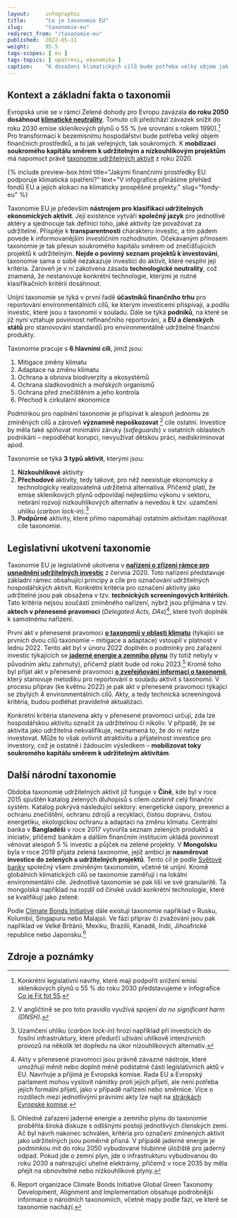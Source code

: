 ```yaml
---
layout:     infographic
title:      "Co je taxonomie EU"
slug:       "taxonomie-eu"
redirect_from: "/taxonomie-eu"
published:  2022-05-11
weight:     95.5
tags-scopes: [ eu ]
tags-topics: [ opatreni, ekonomika ]
caption:    "K dosažení klimatických cílů bude potřeba velký objem jak veřejného, tak soukromého kapitálu. V rámci Evropské unie by k mobilizaci soukromého kapitálu  měla napomoct právě taxonomie, přinášející klasifikaci udržitelných a klimatu přínosných aktivit."
---
```


## Kontext a základní fakta o taxonomii

Evropská unie se v rámci Zelené dohody pro Evropu zavázala **do roku 2050 dosáhnout [klimatické neutrality](https://faktaoklimatu.cz/explainery/uhlikova-neutralita?q=uhl%C3%ADkov%C3%A1)**. Tomuto cíli předchází závazek snížit do roku 2030 emise skleníkových plynů o 55 % (ve srovnání s rokem 1990).[^fit-for-55] Pro transformaci k bezemisnímu hospodářství bude potřeba velký objem finančních prostředků, a to jak veřejných, tak soukromých. K **mobilizaci soukromého kapitálu směrem k udržitelným a nízkouhlíkovým projektům** má napomoct právě [taxonomie udržitelných aktivit](https://ec.europa.eu/info/business-economy-euro/banking-and-finance/sustainable-finance/eu-taxonomy-sustainable-activities_en) z roku 2020.

{% include preview-box.html
    title="Jakými finančními prostředky EU podporuje klimatická opatření?"
    text="V infografice přinášíme přehled fondů EU a jejich alokaci na klimaticky prospěšné projekty."
    slug="fondy-eu"
%}

Taxonomie EU je především **nástrojem pro klasifikaci udržitelných ekonomických aktivit**. Její existence vytváří **společný jazyk** pro jednotlivé aktéry a sjednocuje tak definici toho, jaké aktivity lze považovat za udržitelné. Přispěje k **transparentnosti** charakteru investic, a tím pádem povede k informovanějším investičním rozhodnutím. Očekávaným přínosem taxonomie je tak přesun soukromého kapitálu směrem od znečišťujících projektů k udržitelným. **Nejde o povinný seznam projektů k investování**, taxonomie sama o sobě nezakazuje investici do aktivit, které nesplní její kritéria. Zároveň je v ní zakotvena zásada **technologické neutrality**, což znamená, že nestanovuje konkrétní technologie, kterými je nutné klasifikačních kritérií dosáhnout.

Unijní taxonomie se týká v první řadě **účastníků finančního trhu** pro reportování environmentálních cílů, ke kterým investicemi přispívají, a podílu investic, které jsou s taxonomií v souladu. Dále se týká **podniků**, na které se již nyní vztahuje povinnost nefinančního reportování, a **EU a členských států** pro stanovování standardů pro environmentálně udržitelné finanční produkty.

Taxonomie pracuje s **6 hlavními cíli**, jimiž jsou:
1. Mitigace změny klimatu
2. Adaptace na změnu klimatu
3. Ochrana a obnova biodiverzity a ekosystémů
4. Ochrana sladkovodních a mořských organismů
5. Ochrana před znečištěním a jeho kontrola
6. Přechod k cirkulární ekonomice

Podmínkou pro naplnění taxonomie je příspívat k alespoň jednomu ze zmíněných cílů a zároveň **významně nepoškozovat** [^dnsh] cíle ostatní. Investice by měla také splňovat minimální záruky (*safeguards*) v ostatních oblastech podnikání – nepodléhat korupci, nevyužívat dětskou práci, nediskriminovat apod.

Taxonomie se týká **3 typů aktivit**, kterými jsou:
1. **Nízkouhlíkové** aktivity
2. **Přechodové** aktivity, tedy takové, pro něž neexistuje ekonomicky a technologicky realizovatelná udržitelná alternativa. Přičemž platí, že emise skleníkových plynů odpovídají nejlepšímu výkonu v sektoru, nebrání rozvoji nízkouhlíkových alternativ a nevedou k tzv. uzamčení uhlíku (*carbon lock-in*).[^carbon-lock-in]
3. **Podpůrné** aktivity, které přímo napomáhají ostatním aktivitám naplňovat cíle taxonomie.

## Legislativní ukotvení taxonomie

Taxonomie EU je legislativně ukotvena v **[nařízení o zřízení rámce pro usnadnění udržitelných investic](https://eur-lex.europa.eu/legal-content/cs/TXT/?uri=CELEX:32020R0852)** z června 2020. Toto nařízení představuje základní rámec obsahující principy a cíle pro označování udržitelných hospodářských aktivit. Konkrétní kritéria pro označení aktivity jako udržitelné jsou pak obsažena v tzv. **technických screeningových kritériích**. Tato kritéria nejsou součástí zmíněného nařízení, nýbrž jsou přijímána v tzv. **aktech v přenesené pravomoci** (*Delegated Acts, DAs*)[^das], které tvoří doplněk k samotnému nařízení.

První akt v přenesené pravomoci **[o taxonomii v oblasti klimatu](https://eur-lex.europa.eu/legal-content/cs/TXT/?uri=CELEX%3A32021R2139)** (týkající se prvních dvou cílů taxonomie – mitigace a adaptace) vstoupil v platnost v lednu 2022. Tento akt byl v únoru 2022 doplněn o podmínky pro zařazení investic týkajících se **[jaderné energie a zemního plynu](https://eur-lex.europa.eu/legal-content/cs/TXT/?uri=PI_COM%3AC(2022)631&qid=1647359214328)** (ty totiž nebyly v původním aktu zahrnuty), přičemž platit bude od roku 2023.[^jadro-plyn] Kromě toho byl přijat akt v přenesené pravomoci **[o zveřejňování informací o taxonomii](https://eur-lex.europa.eu/legal-content/CS/TXT/HTML/?uri=CELEX:32021R2178&from=cs)**, který stanovuje metodiku pro reportování o souladu aktivit s taxonomií. V procesu příprav (ke květnu 2022) je pak akt v přenesené pravomoci týkající se zbylých 4 environmentálních cílů. Akty, a tedy technická screeningová kritéria, budou podléhat pravidelné aktualizaci.

Konkrétní kritéria stanovena akty v přenesené pravomoci určují, zda lze hospodářskou aktivitu označit za udržitelnou či nikoliv. V případě, že se aktivita jako udržitelná nekvalifikuje, neznamená to, že do ní nelze investovat. Může to však ovlivnit atraktivitu a přijatelnost investice pro investory, což je ostatně i žádoucím výsledkem – **mobilizovat toky soukromého kapitálu směrem k udržitelným aktivitám**.

## Další národní taxonomie

Obdoba taxonomie udržitelných aktivit již funguje v **Číně**, kde byl v roce 2015 spuštěn katalog zelených dluhopisů s cílem *ozelenit* celý finanční systém. Katalog pokrývá následující sektory: energetické úspory, prevenci a ochranu znečištění, ochranu zdrojů a recyklaci, čistou dopravu, čistou energetiku, ekologickou ochranu a adaptaci na změnu klimatu. Centrální banka v **Bangladéši** v roce 2017 vytvořila seznam zelených produktů a iniciativ, přičemž bankám a dalším finančním institucím ukládá povinnost věnovat alespoň 5 % investic a půjček na zelené projekty. V **Mongolsku** byla v roce 2019 přijata zelená taxonomie, jejíž ambicí je **nasměrovat investice do zelených a udržitelných projektů**. Tento cíl je podle [Světové banky](https://documents.worldbank.org/en/publication/documents-reports/documentdetail/953011593410423487/developing-a-national-green-taxonomy-a-world-bank-guide) společný všem zmíněným taxonomiím, včetné té unijní. Kromě globálních klimatických cílů se taxonomie zaměřují i na lokální environmentální cíle. Jednotlivé taxonomie se pak liší ve své granularitě. Ta mongolská například na rozdíl od čínské uvádí konkrétní technologie, které se kvalifikují jako zelené.

Podle [Climate Bonds Initiative](https://www.climatebonds.net/resources/reports/global-green-taxonomy-development-alignment-and-implementation) dále existují taxonomie například v Rusku, Kolumbii, Singapuru nebo Malajsii. Ve fázi příprav či zvažování jsou pak například ve Velké Británii, Mexiku, Brazílii, Kanadě, Indii, Jihoafrické republice nebo Japonsku.[^cbi]

## Zdroje a poznámky

[^fit-for-55]: Konkrétní legislativní návrhy, které mají podpořit snížení emisí skleníkových plynů o 55 % do roku 2030 představujeme v infografice [Co je Fit fot 55](https://faktaoklimatu.cz/infografiky/fit-for-55).
[^dnsh]: V angličtině se pro toto pravidlo využívá spojení *do no significant harm (DNSH)*.
[^carbon-lock-in]: Uzamčení uhlíku (*carbon lock-in*) hrozí například při investicích do fosilní infrastruktury, které předurčí užívání uhlíkově intenzivních provozů na několik let dopředu na úkor nízouhlíkových alternativ.
[^das]: Akty v přenesené pravomoci jsou právně závazné nástroje, které umožňují měnit nebo doplnit méně podstatné části legislativních aktů v EU. Navrhuje a příjímá je Evropská komise. Rada EU a Evropský parlament mohou vyslovit námitky proti jejich přijetí, ale není potřeba jejich formální přijetí, jako v případě nařízení nebo směrnice. Více o rozdílech mezi jednotlivými právními akty lze najít na [stránkách Evropské komise](https://ec.europa.eu/info/law/law-making-process/types-eu-law_cs).
[^jadro-plyn]: Ohledně zařazení jaderné energie a zemního plynu do taxonomie proběhla široká diskuze s odlišnými postoji jednotlivých členských zemí. Ač byl návrh nakonec schválen, kritéria pro označení zmínených aktivit jako udržitelných jsou poměrně přísná. V případě jaderné energie je podmínkou mít do roku 2050 vybudované hlubinné úložiště pro jaderný odpad. Pokud jde o zemní plyn, jde o infrastrukturu vybudovanou do roku 2030 a nahrazující uhelné elektrárny, přičemž v roce 2035 by měla přejít na obnovitelné nebo nízkouhlíkové plyny.
[^cbi]: Report organizace Climate Bonds Initiative Global Green Taxonomy Development, Alignment and Implementation obsahuje podrobnější informace o národních taxonomiích, včetně mapy podle fází, ve které se taxonomie nachází.
